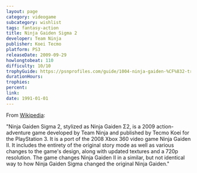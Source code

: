 ```yaml
---
layout: page
category: videogame
subcategory: wishlist
tags: fantasy-action
title: Ninja Gaiden Sigma 2
developer: Team Ninja
publisher: Koei Tecmo
platform: PS3
releaseDate: 2009-09-29
howlongtobeat: 110
difficulty: 10/10
trophyGuide: https://psnprofiles.com/guide/1004-ninja-gaiden-%CF%832-trophy-guide
durationHours:
trophies:
percent:
link:
date: 1991-01-01
---
```


From [Wikipedia](https://en.wikipedia.org/wiki/Ninja_Gaiden_Sigma_2):

"Ninja Gaiden Sigma 2, stylized as Ninja Gaiden Σ2, is a 2009 action-adventure game developed by Team Ninja and published by Tecmo Koei for the PlayStation 3. It is a port of the 2008 Xbox 360 video game Ninja Gaiden II. It includes the entirety of the original story mode as well as various changes to the game's design, along with updated textures and a 720p resolution. The game changes Ninja Gaiden II in a similar, but not identical way to how Ninja Gaiden Sigma changed the original Ninja Gaiden."
